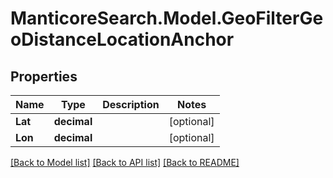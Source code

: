 # ManticoreSearch.Model.GeoFilterGeoDistanceLocationAnchor

## Properties

Name | Type | Description | Notes
------------ | ------------- | ------------- | -------------
**Lat** | **decimal** |  | [optional] 
**Lon** | **decimal** |  | [optional] 

[[Back to Model list]](../README.md#documentation-for-models) [[Back to API list]](../README.md#documentation-for-api-endpoints) [[Back to README]](../README.md)

